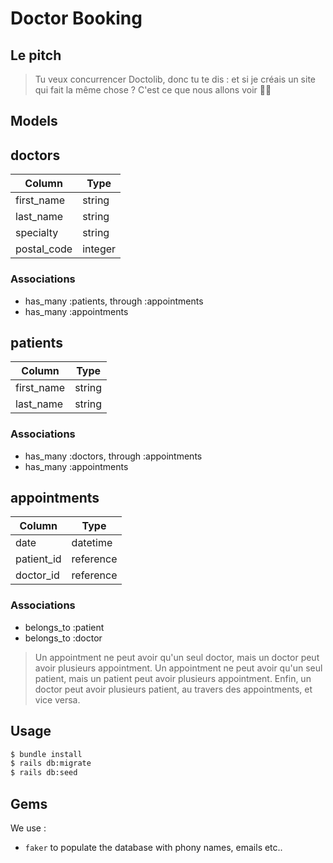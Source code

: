 # Doctor Booking

## Le pitch

>Tu veux concurrencer Doctolib, donc tu te dis : et si je créais un site qui fait la même chose ? C'est ce que nous allons voir 👩‍⚕️
## Models

## doctors
|Column|Type|
|------|----|
|first_name|string|
|last_name|string|
|specialty|string|
|postal_code|integer|
### Associations
- has_many :patients, through :appointments
- has_many :appointments

## patients
|Column|Type|
|------|----|
|first_name|string|
|last_name|string|
### Associations
- has_many :doctors, through :appointments
- has_many :appointments


## appointments
|Column|Type|
|------|----|
|date|datetime||
|patient_id| reference|
|doctor_id| reference|
### Associations
- belongs_to :patient
- belongs_to :doctor

>Un appointment ne peut avoir qu'un seul doctor, mais un doctor peut avoir plusieurs appointment. Un appointment ne peut avoir qu'un seul patient, mais un patient peut avoir plusieurs appointment. Enfin, un doctor peut avoir plusieurs patient, au travers des appointments, et vice versa.

## Usage

```sh
$ bundle install
$ rails db:migrate
$ rails db:seed
```

## Gems
We use :
- `faker` to populate the database with phony names, emails etc..
